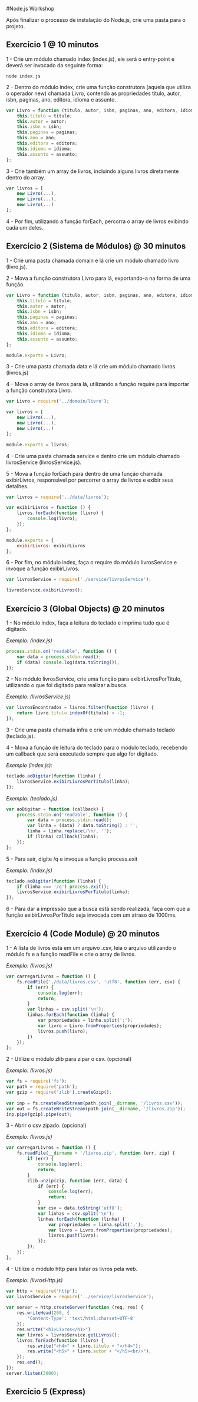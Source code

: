 #Node.js Workshop

Após finalizar o processo de instalação do Node.js, crie uma pasta para o projeto.

## Exercício 1 @ 10 minutos

1 - Crie um módulo chamado index (index.js), ele será o entry-point e deverá ser invocado da seguinte forma:

```
node index.js
```

2 - Dentro do módulo index, crie uma função construtora (aquela que utiliza o operador new) chamada Livro, contendo as propriedades titulo, autor, isbn, paginas, ano, editora, idioma e assunto.

```javascript
var Livro = function (titulo, autor, isbn, paginas, ano, editora, idioma, assunto) {
	this.titulo = titulo;
	this.autor = autor;
	this.isbn = isbn;
	this.paginas = paginas;
	this.ano = ano;
	this.editora = editora;
	this.idioma = idioma;
	this.assunto = assunto;
};
```

3 - Crie também um array de livros, incluindo alguns livros diretamente dentro do array.


```javascript
var livros = [
	new Livro(...),
	new Livro(...),
	new Livro(...)
];
```

4 - Por fim, utilizando a função forEach, percorra o array de livros exibindo cada um deles.

## Exercício 2 (Sistema de Módulos) @ 30 minutos

1 - Crie uma pasta chamada domain e lá crie um módulo chamado livro (livro.js).

2 - Mova a função construtora Livro para lá, exportando-a na forma de uma função.

```javascript
var Livro = function (titulo, autor, isbn, paginas, ano, editora, idioma, assunto) {
	this.titulo = titulo;
	this.autor = autor;
	this.isbn = isbn;
	this.paginas = paginas;
	this.ano = ano;
	this.editora = editora;
	this.idioma = idioma;
	this.assunto = assunto;
};

module.exports = Livro;
```

3 - Crie uma pasta chamada data e lá crie um módulo chamado livros (livros.js)

4 - Mova o array de livros para lá, utilizando a função require para importar a função construtora Livro.

```javascript
var Livro = require('../domain/livro');

var livros = [
	new Livro(...),
	new Livro(...),
	new Livro(...)
];

module.exports = livros;
```

4 - Crie uma pasta chamada service e dentro crie um módulo chamado livrosService (livrosService.js).

5 - Mova a função forEach para dentro de uma função chamada exibirLivros, responsável por percorrer o array de livros e exibir seus detalhes.

```javascript
var livros = require('../data/livros');

var exibirLivros = function () {
	livros.forEach(function (livro) {
		console.log(livro);
	});
};

module.exports = {
	exibirLivros: exibirLivros
};
```

6 - Por fim, no módulo index, faça o require do módulo livrosService e invoque a função exibirLivros.

```javascript
var livrosService = require('./service/livrosService');

livrosService.exibirLivros();
```

## Exercício 3 (Global Objects) @ 20 minutos


1 - No módulo index, faça a leitura do teclado e imprima tudo que é digitado.

*Exemplo: (index.js)*

```javascript
process.stdin.on('readable', function () {
	var data = process.stdin.read();
	if (data) console.log(data.toString());
});
```

2 - No módulo livrosService, crie uma função para exibirLivrosPorTitulo, utilizando o que foi digitado para realizar a busca.

*Exemplo: (livrosService.js)*

```javascript
var livrosEncontrados = livros.filter(function (livro) {
	return livro.titulo.indexOf(titulo) > -1;
});
```

3 - Crie uma pasta chamada infra e crie um módulo chamado teclado (teclado.js).

4 - Mova a função de leitura do teclado para o módulo teclado, recebendo um callback que será executado sempre que algo for digitado.

*Exemplo (index.js):*

```javascript
teclado.aoDigitar(function (linha) {
	livrosService.exibirLivrosPorTitulo(linha);
});
```

*Exemplo: (teclado.js)*

```javascript
var aoDigitar = function (callback) {
	process.stdin.on('readable', function () {
		var data = process.stdin.read();
		var linha = (data) ? data.toString() : '';
		linha = linha.replace(/\n/, '');
		if (linha) callback(linha);
	});
};
```

5 - Para sair, digite /q e invoque a função process.exit

*Exemplo: (index.js)*

```javascript
teclado.aoDigitar(function (linha) {
	if (linha === '/q') process.exit();
	livrosService.exibirLivrosPorTitulo(linha);
});
```

6 - Para dar a impressão que a busca está sendo realizada, faça com que a função exibirLivrosPorTitulo seja invocada com um atraso de 1000ms.

## Exercício 4 (Code Module) @ 20 minutos

1 - A lista de livros está em um arquivo .csv, leia o arquivo utilizando o módulo fs e a função readFile e crie o array de livros.

*Exemplo: (livros.js)*

```javascript
var carregarLivros = function () {
	fs.readFile('./data/livros.csv', 'utf8', function (err, csv) {
		if (err) {
			console.log(err);
			return;
		}
		var linhas = csv.split('\n');
		linhas.forEach(function (linha) {
			var propriedades = linha.split(';');
			var livro = Livro.fromProperties(propriedades);
			livros.push(livro);
		})
	});
};
```

2 - Utilize o módulo zlib para zipar o csv. (opcional)

*Exemplo: (livros.js)*

```javascript
var fs = require('fs');
var path = require('path');
var gzip = require('zlib').createGzip();
  
var inp = fs.createReadStream(path.join(__dirname, '/livros.csv'));
var out = fs.createWriteStream(path.join(__dirname, '/livros.zip'));
inp.pipe(gzip).pipe(out);
```

3 - Abrir o csv zipado. (opcional)

*Exemplo: (livros.js)*

```javascript
var carregarLivros = function () {
	fs.readFile(__dirname + '/livros.zip', function (err, zip) {
		if (err) {
			console.log(err);
			return;
		}
		zlib.unzip(zip, function (err, data) {
			if (err) {
				console.log(err);
				return;
			}
			var csv = data.toString('utf8');
			var linhas = csv.split('\n');
			linhas.forEach(function (linha) {
				var propriedades = linha.split(';');
				var livro = Livro.fromProperties(propriedades);
				livros.push(livro);
			});
		});
	});
};
```

4 - Utilize o módulo http para listar os livros pela web.

*Exemplo: (livrosHttp.js)*

```javascript
var http = require('http');
var livrosService = require('../service/livrosService');
  
var server = http.createServer(function (req, res) {
  	res.writeHead(200, {
    	'Content-Type': 'text/html;charset=UTF-8'
  	});
  	res.write("<h1>Livros</h1>")
  	var livros = livrosService.getLivros();
	livros.forEach(function (livro) {
		res.write("<h4>" + livro.titulo + "</h4>");
		res.write("<h5>" + livro.autor + "</h5><br/>");
	});
	res.end();
});
server.listen(3000);
```

## Exercício 5 (Express)

